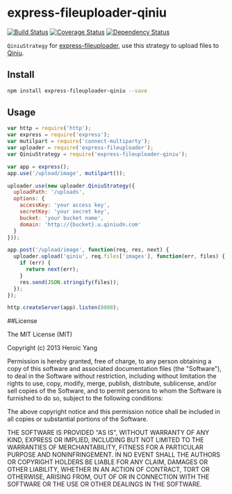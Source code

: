 express-fileuploader-qiniu
===================

[![Build Status](https://travis-ci.org/sinchang-bot/express-fileuploader-qiniu.png)](https://travis-ci.org/sinchang-bot/express-fileuploader-qiniu) [![Coverage Status](https://coveralls.io/repos/sinchang-bot/express-fileuploader-qiniu/badge.png)](https://coveralls.io/r/sinchang-bot/express-fileuploader-qiniu)  [![Dependency Status](https://gemnasium.com/sinchang-bot/express-fileuploader-qiniu.png)](https://gemnasium.com/sinchang-bot/express-fileuploader-qiniu)

`QiniuStrategy` for [express-fileuploader](https://github.com/heroicyang/express-fileuploader), use this strategy to upload files to [Qiniu](http://www.qiniu.com/).

## Install

```bash
npm install express-fileuploader-qiniu --save
```

## Usage

```javascript
var http = require('http');
var express = require('express');
var mutilpart = require('connect-multiparty');
var uploader = require('express-fileuploader');
var QiniuStrategy = require('express-fileuploader-qiniu');

var app = express();
app.use('/upload/image', mutilpart());

uploader.use(new uploader.QiniuStrategy({
  uploadPath: '/uploads',
  options: {
    accessKey: 'your access key',
    secretKey: 'your secret key',
    bucket: 'your bucket name',
    domain: 'http://{bucket}.u.qiniudn.com'
  }
}));

app.post('/upload/image', function(req, res, next) {
  uploader.upload('qiniu', req.files['images'], function(err, files) {
    if (err) {
      return next(err);
    }
    res.send(JSON.stringify(files));
  });
});

http.createServer(app).listen(8000);
```

##License

The MIT License (MIT)

Copyright (c) 2013 Heroic Yang

Permission is hereby granted, free of charge, to any person obtaining a copy of
this software and associated documentation files (the "Software"), to deal in
the Software without restriction, including without limitation the rights to
use, copy, modify, merge, publish, distribute, sublicense, and/or sell copies of
the Software, and to permit persons to whom the Software is furnished to do so,
subject to the following conditions:

The above copyright notice and this permission notice shall be included in all
copies or substantial portions of the Software.

THE SOFTWARE IS PROVIDED "AS IS", WITHOUT WARRANTY OF ANY KIND, EXPRESS OR
IMPLIED, INCLUDING BUT NOT LIMITED TO THE WARRANTIES OF MERCHANTABILITY, FITNESS
FOR A PARTICULAR PURPOSE AND NONINFRINGEMENT. IN NO EVENT SHALL THE AUTHORS OR
COPYRIGHT HOLDERS BE LIABLE FOR ANY CLAIM, DAMAGES OR OTHER LIABILITY, WHETHER
IN AN ACTION OF CONTRACT, TORT OR OTHERWISE, ARISING FROM, OUT OF OR IN
CONNECTION WITH THE SOFTWARE OR THE USE OR OTHER DEALINGS IN THE SOFTWARE.
